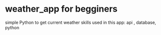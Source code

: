 # weather_app for begginers
simple Python to get current weather 
skills used in this app: api , database, python
